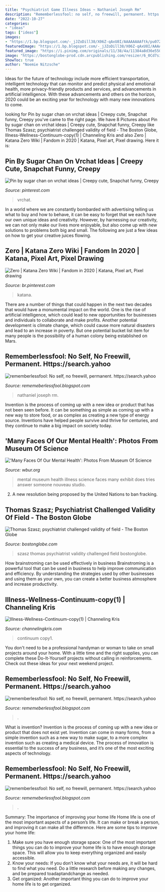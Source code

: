 ```yaml
---
title: "Psychiatrist Game Illness Ideas ~ Nathaniel Joseph Rm"
description: "Rememberlessfool: no self, no freewill, permanent. https://search.yahoo"
date: "2022-10-27"
categories:
- "ideas"
tags: ["ideas"]
images:
- "https://1.bp.blogspot.com/-_jJZoDill38/X06Z-qAxU8I/AAAAAAAAftk/pu07Z8B2Dlk0worHertkb08XqfPHxoWrwCLcBGAsYHQ/s640/Untitled2005.png"
featuredImage: "https://1.bp.blogspot.com/-_jJZoDill38/X06Z-qAxU8I/AAAAAAAAftk/pu07Z8B2Dlk0worHertkb08XqfPHxoWrwCLcBGAsYHQ/s640/Untitled2005.png"
featured_image: "https://i.pinimg.com/originals/11/38/4a/11384a8d36e550483dba97abee856c3c.jpg"
image: "https://bostonglobe-prod.cdn.arcpublishing.com/resizer/6_0Cd7siw3Z0xVaLLk6DpLo9cCs=/506x0/arc-anglerfish-arc2-prod-bostonglobe.s3.amazonaws.com/public/UMC6HMX5GUI6DIGGSKFMQ6NPIE.jpg"
ShowToc: true
author: "Noemie Nitzsche"
---
```



Ideas for the future of technology include more efficient transportation, intelligent technology that can monitor and predict physical and emotional health, more privacy-friendly products and services, and advancements in artificial intelligence. With these advancements and others on the horizon, 2020 could be an exciting year for technology with many new innovations to come.

	

		
looking for Pin by sugar chan on vrchat ideas | Creepy cute, Snapchat funny, Creepy you've came to the right page. We have 8 Pictures about Pin by sugar chan on vrchat ideas | Creepy cute, Snapchat funny, Creepy like Thomas Szasz; psychiatrist challenged validity of field - The Boston Globe, Illness-Wellness-Continuum-copy(1) | Channeling Kris and also Zero | Katana Zero Wiki | Fandom in 2020 | Katana, Pixel art, Pixel drawing. Here it is:
		
    
## Pin By Sugar Chan On Vrchat Ideas | Creepy Cute, Snapchat Funny, Creepy

<img loading=lazy src="https://i.pinimg.com/originals/11/38/4a/11384a8d36e550483dba97abee856c3c.jpg" onerror="this.onerror=null;this.src='https://tse3.mm.bing.net/th?id=OIP.77TNTP5DmknRQK8EJHqfVQHaNK&amp;pid=15.1';" alt="Pin by sugar chan on vrchat ideas | Creepy cute, Snapchat funny, Creepy">

_Source: pinterest.com_

>vrchat. 

	

In a world where we are constantly bombarded with advertising telling us what to buy and how to behave, it can be easy to forget that we each have our own unique ideas and creativity. However, by harnessing our creativity, we can not only make our lives more enjoyable, but also come up with new solutions to problems both big and small. The following are just a few ideas on how to get your creative juices flowing.

    
## Zero | Katana Zero Wiki | Fandom In 2020 | Katana, Pixel Art, Pixel Drawing

<img loading=lazy src="https://i.pinimg.com/736x/62/56/a1/6256a13452c0ce563ff506307cb29f11.jpg" onerror="this.onerror=null;this.src='https://tse3.mm.bing.net/th?id=OIP.lLq1T03lI4eFEvl24r59XQAAAA&amp;pid=15.1';" alt="Zero | Katana Zero Wiki | Fandom in 2020 | Katana, Pixel art, Pixel drawing">

_Source: br.pinterest.com_

>katana. 

	

There are a number of things that could happen in the next two decades that would have a monumental impact on the world. One is the rise of artificial intelligence, which could lead to new opportunities for businesses and individuals to collaborate and make profits. Another potential development is climate change, which could cause more natural disasters and lead to an increase in poverty. But one potential bucket list item for many people is the possibility of a human colony being established on Mars.

    
## Rememberlessfool: No Self, No Freewill, Permanent. Https://search.yahoo

<img loading=lazy src="https://1.bp.blogspot.com/-0pEkuY0Q-RM/Xj4B_f4iipI/AAAAAAAAce8/RV1OFDMI-i8qHaQgYEDvUgvrJB4DRQDCwCLcBGAsYHQ/s1600/Untitled383.png" onerror="this.onerror=null;this.src='https://tse2.mm.bing.net/th?id=OIP.VPMdD8PYzn0xRh5l8rCvCwHaEK&amp;pid=15.1';" alt="rememberlessfool: No self, no freewill, permanent. https://search.yahoo">

_Source: rememeberlessfool.blogspot.com_

>nathaniel joseph rm. 

	

Invention is the process of coming up with a new idea or product that has not been seen before. It can be something as simple as coming up with a new way to store food, or as complex as creating a new type of energy source. Inventions have helped people survive and thrive for centuries, and they continue to make a big impact on society today.

    
## &#039;Many Faces Of Our Mental Health&#039;: Photos From Museum Of Science

<img loading=lazy src="https://d279m997dpfwgl.cloudfront.net/wp/2018/01/131mos170531.jpg" onerror="this.onerror=null;this.src='https://tse4.mm.bing.net/th?id=OIP.Xi_du-OQexVtm6arbNHgHQHaE7&amp;pid=15.1';" alt="&#039;Many Faces Of Our Mental Health&#039;: Photos From Museum Of Science">

_Source: wbur.org_

>mental museum health illness science faces many exhibit does tries answer someone nouveau studio. 

	

2. A new resolution being proposed by the United Nations to ban fracking.

    
## Thomas Szasz; Psychiatrist Challenged Validity Of Field - The Boston Globe

<img loading=lazy src="https://bostonglobe-prod.cdn.arcpublishing.com/resizer/6_0Cd7siw3Z0xVaLLk6DpLo9cCs=/506x0/arc-anglerfish-arc2-prod-bostonglobe.s3.amazonaws.com/public/UMC6HMX5GUI6DIGGSKFMQ6NPIE.jpg" onerror="this.onerror=null;this.src='https://tse2.mm.bing.net/th?id=OIP.GPNyxVXbi2gqZiLNbhcJpAHaKt&amp;pid=15.1';" alt="Thomas Szasz; psychiatrist challenged validity of field - The Boston Globe">

_Source: bostonglobe.com_

>szasz thomas psychiatrist validity challenged field bostonglobe. 

	

How brainstroming can be used effectively in business
Brainstroming is a powerful tool that can be used in business to help improve communication and efficiency. By understanding the strategies used by other businesses and using them as your own, you can create a better business atmosphere and increase productivity.

    
## Illness-Wellness-Continuum-copy(1) | Channeling Kris

<img loading=lazy src="https://channelingkris.com/wp-content/uploads/2017/01/Illness-Wellness-Continuum-copy1-1190x545.jpg" onerror="this.onerror=null;this.src='https://tse4.mm.bing.net/th?id=OIP.Akp0BxGatsAOFzcSQBLEzgHaDZ&amp;pid=15.1';" alt="Illness-Wellness-Continuum-copy(1) | Channeling Kris">

_Source: channelingkris.com_

>continuum copy1. 

	

You don't need to be a professional handyman or woman to take on small projects around your home. With a little time and the right supplies, you can complete these Do-It-Yourself projects without calling in reinforcements. Check out these ideas for your next weekend project.

    
## Rememberlessfool: No Self, No Freewill, Permanent. Https://search.yahoo

<img loading=lazy src="https://1.bp.blogspot.com/-PwQFYwX086Q/XhU5DMeGj_I/AAAAAAAAb98/FDljYklrRTkqqY9VHLgZ0MhGfsipNGc-QCLcBGAsYHQ/w1200-h630-p-k-no-nu/Untitled146.png" onerror="this.onerror=null;this.src='https://tse2.mm.bing.net/th?id=OIP.DneAUqbzKKqWMlF44skBzQHaD4&amp;pid=15.1';" alt="rememberlessfool: No self, no freewill, permanent. https://search.yahoo">

_Source: rememeberlessfool.blogspot.com_

>. 

	

What is invention?
Invention is the process of coming up with a new idea or product that does not exist yet. Invention can come in many forms, from a simple invention such as a new way to make sugar, to a more complex invention such as creating a medical device. The process of innovation is essential to the success of any business, and it’s one of the most exciting aspects of technology.

    
## Rememberlessfool: No Self, No Freewill, Permanent. Https://search.yahoo

<img loading=lazy src="https://1.bp.blogspot.com/-_jJZoDill38/X06Z-qAxU8I/AAAAAAAAftk/pu07Z8B2Dlk0worHertkb08XqfPHxoWrwCLcBGAsYHQ/s640/Untitled2005.png" onerror="this.onerror=null;this.src='https://tse2.mm.bing.net/th?id=OIP.EqsxW4vcVCApt3cj7eqpLQHaEK&amp;pid=15.1';" alt="rememberlessfool: No self, no freewill, permanent. https://search.yahoo">

_Source: rememeberlessfool.blogspot.com_

>. 

	

Summary: The importance of improving your home life
Home life is one of the most important aspects of a person’s life. It can make or break a person, and improving it can make all the difference. Here are some tips to improve your home life: 
1. Make sure you have enough storage space: One of the most important things you can do to improve your home life is to have enough storage space. This will allow you to keep everything organized and easily accessible. 
2. Know your needs: If you don’t know what your needs are, it will be hard to find what you need. Do a little research before making any changes, and be prepared toadaptandchange as needed. 
3. Get organized: Another important thing you can do to improve your home life is to get organized.

